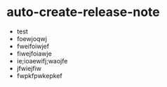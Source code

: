 # auto-create-release-note
- test
- foewjoqwj
- fweifoiwjef
- fiwejfoiawje
- ie;ioaewifj;waojfe
- jfwiejfiw
- fwpkfpwkepkef
